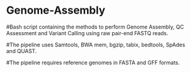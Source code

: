 # Genome-Assembly


#Bash script containing the methods to perform Genome Assembly, QC Assessment and Variant Calling using raw pair-end FASTQ reads. 

#The pipeline uses Samtools, BWA mem, bgzip, tabix, bedtools, SpAdes and QUAST.

#The pipeline requires reference genomes in FASTA and GFF formats.
